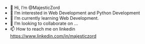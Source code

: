 - 👋 Hi, I’m @MajesticZord
- 👀 I’m interested in Web Development and Python Development
- 🌱 I’m currently learning Web Development.
- 💞️ I’m looking to collaborate on ...
- 📫 How to reach me on linkedin https://www.linkedin.com/in/majesticzord

<!---
MajesticZord/MajesticZord is a ✨ special ✨ repository because its `README.md` (this file) appears on your GitHub profile.
You can click the Preview link to take a look at your changes.
--->
